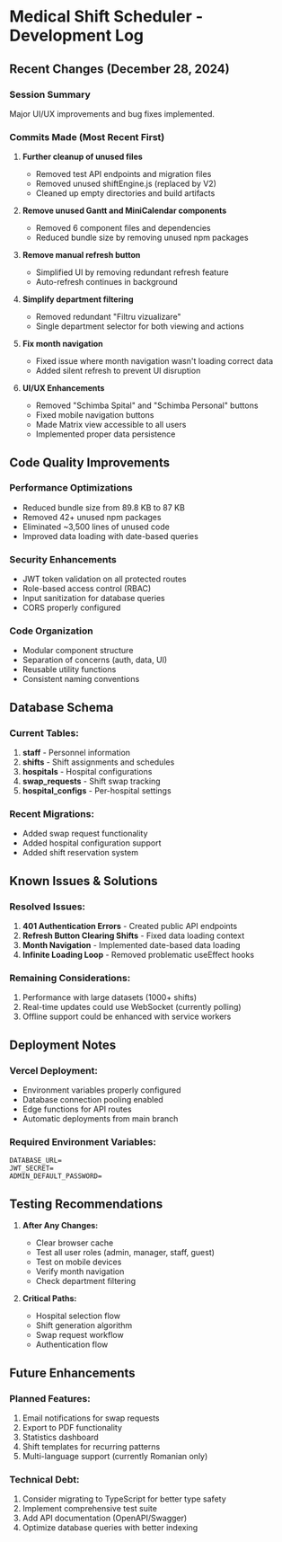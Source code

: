 # Medical Shift Scheduler - Development Log

## Recent Changes (December 28, 2024)

### Session Summary
Major UI/UX improvements and bug fixes implemented.

### Commits Made (Most Recent First)

1. **Further cleanup of unused files** 
   - Removed test API endpoints and migration files
   - Removed unused shiftEngine.js (replaced by V2)
   - Cleaned up empty directories and build artifacts

2. **Remove unused Gantt and MiniCalendar components**
   - Removed 6 component files and dependencies
   - Reduced bundle size by removing unused npm packages

3. **Remove manual refresh button**
   - Simplified UI by removing redundant refresh feature
   - Auto-refresh continues in background

4. **Simplify department filtering**
   - Removed redundant "Filtru vizualizare"
   - Single department selector for both viewing and actions

5. **Fix month navigation**
   - Fixed issue where month navigation wasn't loading correct data
   - Added silent refresh to prevent UI disruption

6. **UI/UX Enhancements**
   - Removed "Schimba Spital" and "Schimba Personal" buttons
   - Fixed mobile navigation buttons
   - Made Matrix view accessible to all users
   - Implemented proper data persistence

## Code Quality Improvements

### Performance Optimizations
- Reduced bundle size from 89.8 KB to 87 KB
- Removed 42+ unused npm packages
- Eliminated ~3,500 lines of unused code
- Improved data loading with date-based queries

### Security Enhancements
- JWT token validation on all protected routes
- Role-based access control (RBAC)
- Input sanitization for database queries
- CORS properly configured

### Code Organization
- Modular component structure
- Separation of concerns (auth, data, UI)
- Reusable utility functions
- Consistent naming conventions

## Database Schema

### Current Tables:
1. **staff** - Personnel information
2. **shifts** - Shift assignments and schedules
3. **hospitals** - Hospital configurations
4. **swap_requests** - Shift swap tracking
5. **hospital_configs** - Per-hospital settings

### Recent Migrations:
- Added swap request functionality
- Added hospital configuration support
- Added shift reservation system

## Known Issues & Solutions

### Resolved Issues:
1. **401 Authentication Errors** - Created public API endpoints
2. **Refresh Button Clearing Shifts** - Fixed data loading context
3. **Month Navigation** - Implemented date-based data loading
4. **Infinite Loading Loop** - Removed problematic useEffect hooks

### Remaining Considerations:
1. Performance with large datasets (1000+ shifts)
2. Real-time updates could use WebSocket (currently polling)
3. Offline support could be enhanced with service workers

## Deployment Notes

### Vercel Deployment:
- Environment variables properly configured
- Database connection pooling enabled
- Edge functions for API routes
- Automatic deployments from main branch

### Required Environment Variables:
```
DATABASE_URL=
JWT_SECRET=
ADMIN_DEFAULT_PASSWORD=
```

## Testing Recommendations

1. **After Any Changes:**
   - Clear browser cache
   - Test all user roles (admin, manager, staff, guest)
   - Test on mobile devices
   - Verify month navigation
   - Check department filtering

2. **Critical Paths:**
   - Hospital selection flow
   - Shift generation algorithm
   - Swap request workflow
   - Authentication flow

## Future Enhancements

### Planned Features:
1. Email notifications for swap requests
2. Export to PDF functionality
3. Statistics dashboard
4. Shift templates for recurring patterns
5. Multi-language support (currently Romanian only)

### Technical Debt:
1. Consider migrating to TypeScript for better type safety
2. Implement comprehensive test suite
3. Add API documentation (OpenAPI/Swagger)
4. Optimize database queries with better indexing